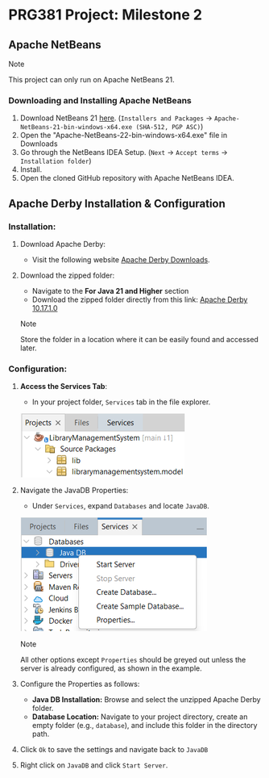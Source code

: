# PRG381 Project: Milestone 2
## Apache NetBeans 
> [!NOTE]
> This project can only run on Apache NetBeans 21.
### Downloading and Installing Apache NetBeans
1. Download NetBeans 21 [here](https://netbeans.apache.org/front/main/download/nb21/). (`Installers and Packages` -> `Apache-NetBeans-21-bin-windows-x64.exe (SHA-512, PGP ASC)`)
2. Open the "Apache-NetBeans-22-bin-windows-x64.exe" file in Downloads
3. Go through the NetBeans IDEA Setup. (`Next` -> `Accept terms` -> `Installation folder`)
4. Install.
5. Open the cloned GitHub repository with Apache NetBeans IDEA.

## Apache Derby Installation & Configuration
### Installation:
1. Download Apache Derby:
   - Visit the following website [Apache Derby Downloads](https://db.apache.org/derby/derby_downloads.html).
2. Download the zipped folder:
   - Navigate to the **For Java 21 and Higher** section
   - Download the zipped folder directly from this link: [Apache Derby 10.17.1.0](https://dlcdn.apache.org//db/derby/db-derby-10.17.1.0/db-derby-10.17.1.0-bin.zip)

   > [!NOTE]
   > Store the folder in a location where it can be easily found and accessed later.

### Configuration:
1. **Access the Services Tab**: 
   - In your project folder, `Services` tab in the file explorer.
  
   ![img_2.png](img_2.png)
   
3. Navigate the JavaDB Properties:
   - Under `Services`, expand `Databases` and locate `JavaDB`.
  
   ![img.png](img.png)

    > [!NOTE]
    > All other options except `Properties` should be greyed out unless the server is already configured, as shown in the example.

4. Configure the Properties as follows:
   - **Java DB Installation:** Browse and select the unzipped Apache Derby folder.
   - **Database Location:** Navigate to your project directory, create an empty folder (e.g., `database`), and include this folder in the directory path.
5. Click `Ok` to save the settings and navigate back to `JavaDB`
6. Right click on `JavaDB` and click `Start Server`.
